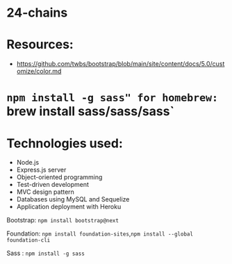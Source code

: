 # 24-chains

# Resources:
* https://github.com/twbs/bootstrap/blob/main/site/content/docs/5.0/customize/color.md

`npm install -g sass"
for homebrew: `brew install sass/sass/sass`
=======
# Technologies used:

* Node.js
* Express.js server
* Object-oriented programming
* Test-driven development
* MVC design pattern
* Databases using MySQL and Sequelize
* Application deployment with Heroku

Bootstrap: `npm install bootstrap@next`

Foundation: `npm install foundation-sites`,`npm install --global foundation-cli`

Sass : `npm install -g sass`
